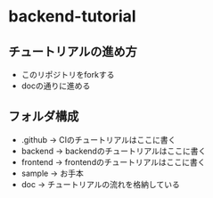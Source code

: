 # backend-tutorial

## チュートリアルの進め方
* このリポジトリをforkする
* docの通りに進める

## フォルダ構成

* .github -> CIのチュートリアルはここに書く
* backend -> backendのチュートリアルはここに書く
* frontend -> frontendのチュートリアルはここに書く
* sample -> お手本
* doc -> チュートリアルの流れを格納している
